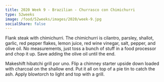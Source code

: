 ```yaml
---
title: 2020 Week 9 - Brazilian - Churrasco con Chimichurri
type: 52weeks
image: /food/52weeks/images/2020/week-9.jpg
socialShare: false
---
```

Flank steak with chimichurri.
The chimichurri is cilantro, parsley, shallot, garlic, red pepper flakes, lemon juice, red wine vinegar, salt, pepper, and olive oil.  No measurements, just toss a bunch of stuff in a food processor and chop it up.  Save adding the olive oil until the end.

Makeshift hibatchi grill por uno.  Flip a chimney starter upside down loaded with charcoal on the shallow end.  Put it all on top of a pie tin to catch the ash.  Apply blowtorch to light and top with a grill.
